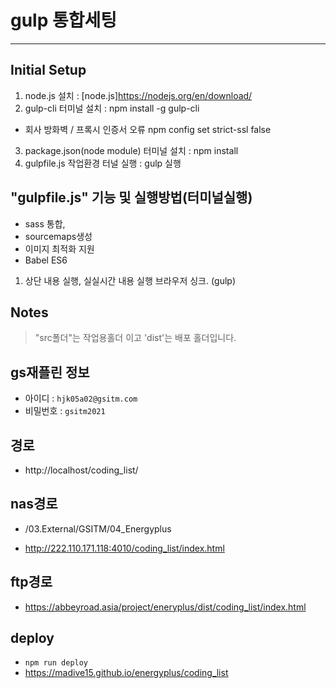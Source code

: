 # gulp 통합세팅
--------------

## Initial Setup
1. node.js 설치                          : [node.js]https://nodejs.org/en/download/
2. gulp-cli 터미널 설치                   : npm install -g gulp-cli
- 회사 방화벽 / 프록시 인증서 오류
  npm config set strict-ssl false
3. package.json(node module) 터미널 설치  : npm install
4. gulpfile.js 작업환경 터널 실행          : gulp 실행


## "gulpfile.js" 기능 및 실행방법(터미널실행)
* sass 통합,
* sourcemaps생성
* 이미지 최적화 지원
* Babel ES6

1. 상단 내용 실행, 실실시간 내용 실행 브라우저 싱크.  (gulp)


## Notes
<blockquote>
    "src폴더"는 작업용홀더 이고 'dist'는 배포 홀더입니다.
</blockquote>

## gs재플린 정보
- 아이디 : `hjk05a02@gsitm.com`
- 비밀번호 : `gsitm2021`


## 경로
* http://localhost/coding_list/

## nas경로
- /03.External/GSITM/04_Energyplus
* http://222.110.171.118:4010/coding_list/index.html

## ftp경로
* https://abbeyroad.asia/project/eneryplus/dist/coding_list/index.html

## deploy
- `npm run deploy`
- https://madive15.github.io/energyplus/coding_list
